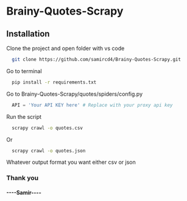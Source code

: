 # Brainy-Quotes-Scrapy


## Installation 

Clone the project and open folder with vs code

```bash
  git clone https://github.com/samircd4/Brainy-Quotes-Scrapy.git
```
Go to terminal

```bash
  pip install -r requirements.txt
```
Go to Brainy-Quotes-Scrapy/quotes/spiders/config.py 

```python
  API = 'Your API KEY here' # Replace with your proxy api key
```

Run the script

```cmd
  scrapy crawl -o quotes.csv
```

Or

```cmd
  scrapy crawl -o quotes.json
```
Whatever output format you want either csv or json

### Thank you
#### ----Samir----
